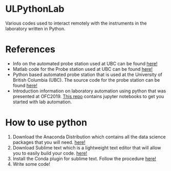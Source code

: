 # ULPythonLab
Various codes used to interact remotely with the instruments in the laboratory written in Python.

# References

* Info on the automated probe station used at UBC can be found [here!](https://siepic.ubc.ca/probestation)
* Matlab code for the Probe station used at UBC can be found [here!](https://www.dropbox.com/s/dl/skhjntjs90sjtv9/SiPhoTestBench.zip)
* Python based automated probe station that is used at the University of British Columbia (UBC). The source code for the probe station can be found [here!](https://github.com/lukasc-ubc/pyOptomip)  
* Introduction information on laboratory automation using python that was presented at OFC2019. [This repo](https://gitlab.com/python4photonics/ofcshortcourse) contains jupyter notebooks to get you started with lab automation.

# How to use python
1. Download the Anaconda Distribution which contains all the data science packages that you will need. [here!](https://www.anaconda.com)
2. Download Sublime text which is a lightweight text editor that will allow you to easily build your code. [here!](https://www.sublimetext.com)
3. Install the Conda plugin for sublime text. Follow the procedure [here!](https://docs.anaconda.com/anaconda/user-guide/tasks/integration/sublime/)
4. Write some code!
